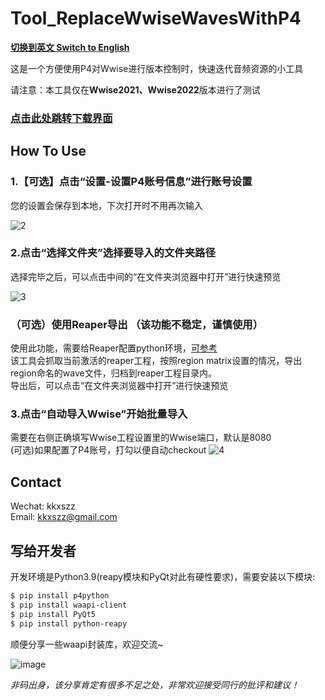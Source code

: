 # Tool_ReplaceWwiseWavesWithP4

**[切换到英文 Switch to English](https://github.com/szz1031/Tool_ReplaceWwiseWavesWithP4/blob/main/README.en-US.md)**  

这是一个方便使用P4对Wwise进行版本控制时，快速迭代音频资源的小工具  

请注意：本工具仅在**Wwise2021、Wwise2022**版本进行了测试  

### [点击此处跳转下载界面](https://github.com/szz1031/Tool_ReplaceWwiseWavesWithP4/releases)

## How To Use  


### 1.【可选】点击“设置-设置P4账号信息”进行账号设置  

您的设置会保存到本地，下次打开时不用再次输入   

![2](https://github.com/szz1031/Tool_ReplaceWwiseWavesWithP4/assets/52338219/fc8f65cc-9508-4ae3-b22a-9ba4495b9b89)


### 2.点击“选择文件夹”选择要导入的文件夹路径  
  
选择完毕之后，可以点击中间的“在文件夹浏览器中打开”进行快速预览

![3](https://github.com/szz1031/Tool_ReplaceWwiseWavesWithP4/assets/52338219/46f52f3e-7787-4ada-9bde-840588185e50)

### （可选）使用Reaper导出 （该功能不稳定，谨慎使用）

使用此功能，需要给Reaper配置python环境，[可参考](https://www.bilibili.com/read/cv26536797/)  
该工具会抓取当前激活的reaper工程，按照region matrix设置的情况，导出region命名的wave文件，归档到reaper工程目录内。  
导出后，可以点击“在文件夹浏览器中打开”进行快速预览

### 3.点击“自动导入Wwise”开始批量导入

需要在右侧正确填写Wwise工程设置里的Wwise端口，默认是8080  
(可选)如果配置了P4账号，打勾以便自动checkout
![4](https://github.com/szz1031/Tool_ReplaceWwiseWavesWithP4/assets/52338219/b0cbfcd5-29d1-4e3d-909b-28978e022331)


## Contact

Wechat: kkxszz  
Email: kkxszz@gmail.com  

## 写给开发者  

开发环境是Python3.9(reapy模块和PyQt对此有硬性要求)，需要安装以下模块:  

```sh
$ pip install p4python  
$ pip install waapi-client  
$ pip install PyQt5  
$ pip install python-reapy  
```

顺便分享一些waapi封装库，欢迎交流~  

![image](https://user-images.githubusercontent.com/52338219/203762564-8c1877a2-3900-4f23-addb-ce5aa2cf8c29.png)  

*非码出身，该分享肯定有很多不足之处，非常欢迎接受同行的批评和建议！*  
